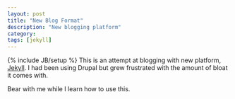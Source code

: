 ```yaml
---
layout: post
title: "New Blog Format"
description: "New blogging platform"
category: 
tags: [jekyll]
---
```

{% include JB/setup %}
This is an attempt at blogging with new platform, [Jekyll](https://github.com/mojombo/jekyll). I had been using Drupal but grew frustrated with the amount of bloat it comes with.

Bear with me while I learn how to use this.